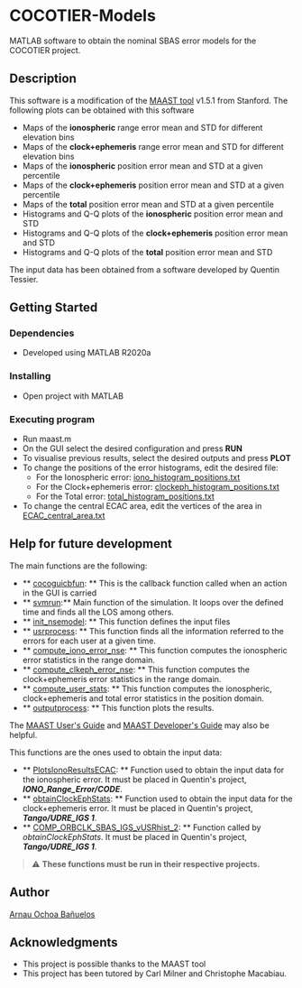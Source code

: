 # COCOTIER-Models

MATLAB software to obtain the nominal SBAS error models for the COCOTIER project.

## Description

This software is a modification of the [MAAST tool](https://github.com/stanford-gps-lab/maast) v1.5.1 from Stanford.
The following plots can be obtained with this software
  * Maps of the **ionospheric** range error mean and STD for different elevation bins
  * Maps of the **clock+ephemeris** range error mean and STD for different elevation bins
  * Maps of the **ionospheric** position error mean and STD at a given percentile
  * Maps of the **clock+ephemeris** position error mean and STD at a given percentile
  * Maps of the **total** position error mean and STD at a given percentile
  * Histograms and Q-Q plots of the **ionospheric** position error mean and STD
  * Histograms and Q-Q plots of the **clock+ephemeris** position error mean and STD
  * Histograms and Q-Q plots of the **total** position error mean and STD

The input data has been obtained from a software developed by Quentin Tessier.

## Getting Started

### Dependencies

* Developed using MATLAB R2020a

### Installing

* Open project with MATLAB

### Executing program

* Run maast.m
* On the GUI select the desired configuration and press **RUN**
* To visualise previous results, select the desired outputs and press **PLOT**
* To change the positions of the error histograms, edit the desired file:
  * For the Ionospheric error: [iono_histogram_positions.txt](Data/NSE/iono_histogram_positions.txt)
  * For the Clock+ephemeris error: [clockeph_histogram_positions.txt](Data/NSE/clockeph_histogram_positions.txt)
  * For the Total error: [total_histogram_positions.txt](Data/NSE/total_histogram_positions.txt)
* To change the central ECAC area, edit the vertices of the area in [ECAC_central_area.txt](DATA/NSE/ECAC_central_area.txt)

## Help for future development

The main functions are the following:
  * ** [cocoguicbfun](GUI/cocoguicbfun.m): ** This is the callback function called when an action in the GUI is carried
  * ** [svmrun](SVM/svmrun.m):** Main function of the simulation. It loops over the defined time and finds all the LOS among others.
  * ** [init_nsemodel](Init/init_nsemodel.m): ** This function defines the input files
  * ** [usrprocess](SVM/User-Processing/usrprocess.m): ** This function finds all the information referred to the errors for each user at a given time.
  * ** [compute_iono_error_nse](SVM/User-Processing/compute_iono_error_nse.m): ** This function computes the ionospheric error statistics in the range domain.
  * ** [compute_clkeph_error_nse](SVM/User-Processing/compute_clkeph_error_nse.m): ** This function computes the clock+ephemeris error statistics in the range domain.
  * ** [compute_user_stats](SVM/User-Processing/compute_user_stats.m): ** This function computes the ionospheric, clock+ephemeris and total error statistics in the position domain.
  * ** [outputprocess](Output/outputprocess.m): ** This function plots the results.

The [MAAST User's Guide](http://web.stanford.edu/group/scpnt/gpslab/website_files/maast/userguide.pdf) and [MAAST Developer's Guide](http://web.stanford.edu/group/scpnt/gpslab/website_files/maast/MAAST_SDG_1_1.pdf) may also be helpful.

This functions are the ones used to obtain the input data:
 * ** [PlotsIonoResultsECAC](InputData/PlotsIonoResultsECAC.m): ** Function used to obtain the input data for the ionospheric error. It must be placed in Quentin's project, ***IONO_Range_Error/CODE***.
 * ** [obtainClockEphStats](InputData/obtainClockEphStats.m): ** Function used to obtain the input data for the clock+ephemeris error. It must be placed in Quentin's project, ***Tango/UDRE_IGS 1***.
 * ** [COMP_ORBCLK_SBAS_IGS_vUSRhist_2](InputData/COMP_ORBCLK_SBAS_IGS_vUSRhist_2.m): ** Function called by *obtainClockEphStats*. It must be placed in Quentin's project, ***Tango/UDRE_IGS 1***.
> :warning: **These functions must be run in their respective projects.**

## Author

[Arnau Ochoa Bañuelos](arnauochoa.96@gmail.com)

## Acknowledgments
* This project is possible thanks to the MAAST tool
* This project has been tutored by Carl Milner and Christophe Macabiau.

